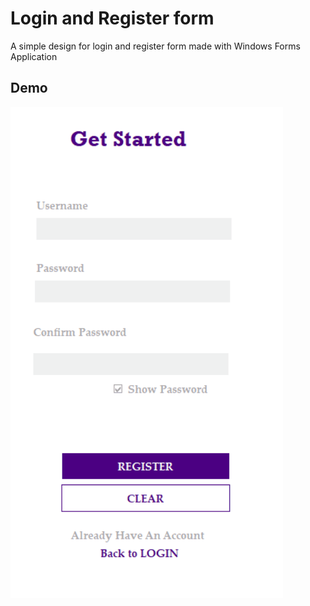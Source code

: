 # Login and Register form
A simple design for login and register form made with Windows Forms Application

## Demo
![Login and Register form Demo](demo/registerForm.gif)
